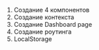 1. Создание 4 компонентов
2. Создание контекста
3. Создание Dashboard page
4. Создание роутинга
5. LocalStorage